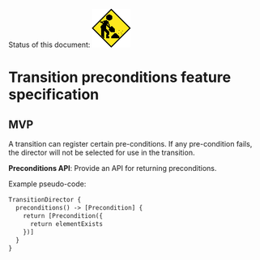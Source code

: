 Status of this document:
![](../_assets/under-construction-flashing-barracade-animation.gif)

# Transition preconditions feature specification

## MVP

A transition can register certain pre-conditions. If any pre-condition fails, the director will not be selected for use in the transition.

**Preconditions API**: Provide an API for returning preconditions.

Example pseudo-code:

```
TransitionDirector {
  preconditions() -> [Precondition] {
    return [Precondition({
      return elementExists
    })]
  }
}
```


